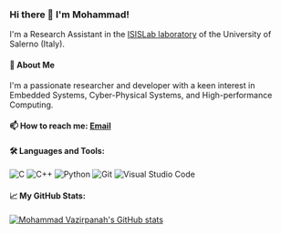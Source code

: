 ### Hi there 👋 I'm Mohammad! 
I'm a Research Assistant in the [ISISLab laboratory](www.isislab.it) of the University of Salerno (Italy).

#### 🚀 About Me
 
I'm a passionate researcher and developer with a keen interest in Embedded Systems, Cyber-Physical Systems, and High-performance Computing. 

#### 📫 How to reach me: [Email](mohammad.vazirpanah@gmail.com)


#### 🛠 Languages and Tools:

![C](https://img.shields.io/badge/-C-00599C?style=flat-square&logo=c)
![C++](https://img.shields.io/badge/-C++-00599C?style=flat-square&logo=c++)
![Python](https://img.shields.io/badge/-Python-3776AB?style=flat-square&logo=Python)
![Git](https://img.shields.io/badge/-Git-F05032?style=flat-square&logo=git)
![Visual Studio Code](https://img.shields.io/badge/-Visual%20Studio%20Code-007ACC?style=flat-square&logo=visual-studio-code)
<!-- Add or remove any languages or tools -->

#### 📈 My GitHub Stats:

[![Mohammad Vazirpanah's GitHub stats](https://github-readme-stats.vercel.app/api?username=mohammadvazirpanah&show_icons=true&theme=radical)](https://github.com/mohammadvazirpanah)

<!-- Feel free to change the theme of the GitHub stats -->


